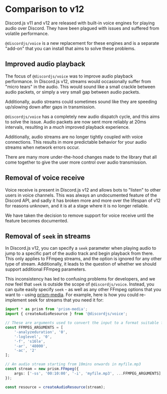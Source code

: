 # Comparison to v12

Discord.js v11 and v12 are released with built-in voice engines for playing audio over Discord. They have been plagued with issues and suffered from volatile performance.

`@discordjs/voice` is a new replacement for these engines and is a separate "add-on" that you can install that aims to solve these problems.

## Improved audio playback

The focus of `@discordjs/voice` was to improve audio playback performance. In Discord.js v12, streams would occasionally suffer from "micro tears" in the audio. This would sound like a small crackle between audio packets, or simply a very small gap between audio packets.

Additionally, audio streams could sometimes sound like they are speeding up/slowing down after gaps in transmission.

`@discordjs/voice` has a completely new audio dispatch cycle, and this aims to solve the issue. Audio packets are now sent more reliably at 20ms intervals, resulting in a _much_ improved playback experience.

Additionally, audio streams are no longer tightly coupled with voice connections. This results in more predictable behavior for your audio streams when network errors occur.

There are many more under-the-hood changes made to the library that all come together to give the user more control over audio transmission.

## Removal of voice receive

Voice receive is present in Discord.js v12 and allows bots to "listen" to other users in voice channels. This was always an undocumented feature of the Discord API, and sadly it has broken more and more over the lifespan of v12 for reasons unknown, and it is at a stage where it is no longer reliable.

We have taken the decision to remove support for voice receive until the feature becomes documented.

## Removal of `seek` in streams

In Discord.js v12, you can specify a `seek` parameter when playing audio to jump to a specific part of the audio track and begin playback from there. This only applies to FFmpeg streams, and the option is ignored for any other type of stream. Additionally, it leads to the question of whether we should support additional FFmpeg parameters.

This inconsistency has led to confusing problems for developers, and we now feel that `seek` is outside the scope of `@discordjs/voice`. Instead, you can quite easily specify `seek` - as well as any other FFmpeg options that you want to - using [prism-media](https://github.com/amishshah/prism-media). For example, here is how you could re-implement seek for streams that you need it for:

```ts
import * as prism from 'prism-media';
import { createAudioResource } from '@discordjs/voice';

// These are arguments used to convert the input to a format suitable for @discordjs/voice
const FFMPEG_ARGUMENTS = [
	'-analyzeduration', '0',
	'-loglevel', '0',
	'-f', 's16le',
	'-ar', '48000',
	'-ac', '2'
];

// An audio stream starting from 10mins onwards in myfile.mp3
const stream = new prism.FFmpeg({
	args: ['-ss', '00:10:00', '-i', 'myfile.mp3', ...FFMPEG_ARGUMENTS];
});

const resource = createAudioResource(stream);
```
